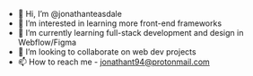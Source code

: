 - 👋 Hi, I’m @jonathanteasdale
- 👀 I’m interested in learning more front-end frameworks
- 🌱 I’m currently learning full-stack development and design in Webflow/Figma
- 💞️ I’m looking to collaborate on web dev projects
- 📫 How to reach me - jonathant94@protonmail.com

<!---
jonathanteasdale/jonathanteasdale is a ✨ special ✨ repository because its `README.md` (this file) appears on your GitHub profile.
You can click the Preview link to take a look at your changes.
--->
